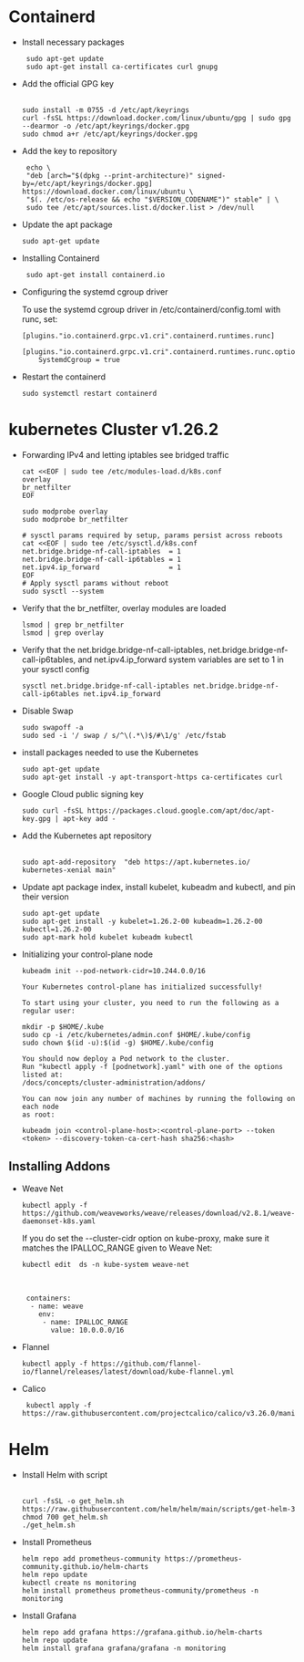 # Containerd
* Install necessary packages
  <br>
   ```
    sudo apt-get update
    sudo apt-get install ca-certificates curl gnupg
    ```
    
 * Add the official GPG key  
   <br>
   ```  
   sudo install -m 0755 -d /etc/apt/keyrings
   curl -fsSL https://download.docker.com/linux/ubuntu/gpg | sudo gpg --dearmor -o /etc/apt/keyrings/docker.gpg
   sudo chmod a+r /etc/apt/keyrings/docker.gpg
   ```

 * Add the key to repository
   <br>  
   ```
    echo \
    "deb [arch="$(dpkg --print-architecture)" signed-by=/etc/apt/keyrings/docker.gpg] https://download.docker.com/linux/ubuntu \
    "$(. /etc/os-release && echo "$VERSION_CODENAME")" stable" | \
    sudo tee /etc/apt/sources.list.d/docker.list > /dev/null
    ```

 * Update the apt package
    <br>  
    ```
    sudo apt-get update
    ```
      
* Installing Containerd
    <br> 
   ```
    sudo apt-get install containerd.io 
    ```

* Configuring the systemd cgroup driver
  
   To use the systemd cgroup driver in /etc/containerd/config.toml with runc, set:
   <br>
   ```
   [plugins."io.containerd.grpc.v1.cri".containerd.runtimes.runc]
      [plugins."io.containerd.grpc.v1.cri".containerd.runtimes.runc.options]
       SystemdCgroup = true
   ```    
* Restart the containerd
  <br> 
  ```
  sudo systemctl restart containerd      
  ```

# kubernetes Cluster v1.26.2
* Forwarding IPv4 and letting iptables see bridged traffic
  <br> 
  ```
  cat <<EOF | sudo tee /etc/modules-load.d/k8s.conf
  overlay
  br_netfilter
  EOF

  sudo modprobe overlay
  sudo modprobe br_netfilter

  # sysctl params required by setup, params persist across reboots
  cat <<EOF | sudo tee /etc/sysctl.d/k8s.conf
  net.bridge.bridge-nf-call-iptables  = 1
  net.bridge.bridge-nf-call-ip6tables = 1
  net.ipv4.ip_forward                 = 1
  EOF
  # Apply sysctl params without reboot
  sudo sysctl --system
  ```
* Verify that the br_netfilter, overlay modules are loaded
  <br>
  ```
  lsmod | grep br_netfilter
  lsmod | grep overlay
  ```
* Verify that the net.bridge.bridge-nf-call-iptables, net.bridge.bridge-nf-call-ip6tables, and net.ipv4.ip_forward system variables are set to 1 in your sysctl config
  <br>
  ```
  sysctl net.bridge.bridge-nf-call-iptables net.bridge.bridge-nf-call-ip6tables net.ipv4.ip_forward
  ```
* Disable Swap
  <br>
  ```
  sudo swapoff -a
  sudo sed -i '/ swap / s/^\(.*\)$/#\1/g' /etc/fstab
  ```

* install packages needed to use the Kubernetes
  <br>
  ```
  sudo apt-get update
  sudo apt-get install -y apt-transport-https ca-certificates curl
  ```

* Google Cloud public signing key
  <br>
  ```
  sudo curl -fsSL https://packages.cloud.google.com/apt/doc/apt-key.gpg | apt-key add -  
  ```
  
* Add the Kubernetes apt repository  
  <br>
  ```
  sudo apt-add-repository  "deb https://apt.kubernetes.io/ kubernetes-xenial main"
  ```

* Update apt package index, install kubelet, kubeadm and kubectl, and pin their version
  <br>
  ```
  sudo apt-get update
  sudo apt-get install -y kubelet=1.26.2-00 kubeadm=1.26.2-00 kubectl=1.26.2-00
  sudo apt-mark hold kubelet kubeadm kubectl
  ```
* Initializing your control-plane node
  <br>
  ```
  kubeadm init --pod-network-cidr=10.244.0.0/16
  ```
  ```
  Your Kubernetes control-plane has initialized successfully!

  To start using your cluster, you need to run the following as a regular user:

  mkdir -p $HOME/.kube
  sudo cp -i /etc/kubernetes/admin.conf $HOME/.kube/config
  sudo chown $(id -u):$(id -g) $HOME/.kube/config

  You should now deploy a Pod network to the cluster.
  Run "kubectl apply -f [podnetwork].yaml" with one of the options listed at:
  /docs/concepts/cluster-administration/addons/

  You can now join any number of machines by running the following on each node
  as root:

  kubeadm join <control-plane-host>:<control-plane-port> --token <token> --discovery-token-ca-cert-hash sha256:<hash>
  ```

## Installing Addons 
 * Weave Net
   <br> 
   ```
   kubectl apply -f https://github.com/weaveworks/weave/releases/download/v2.8.1/weave-daemonset-k8s.yaml   
   ```
   If you do set the --cluster-cidr option on kube-proxy, make sure it matches the IPALLOC_RANGE given to Weave Net:
   <br>
   ```
   kubectl edit  ds -n kube-system weave-net
   ```
   <br>
   

        containers:
         - name: weave
           env:
            - name: IPALLOC_RANGE
              value: 10.0.0.0/16
 * Flannel
   <br>
   ```
   kubectl apply -f https://github.com/flannel-io/flannel/releases/latest/download/kube-flannel.yml

   ```
 * Calico
   <br>
   ```
    kubectl apply -f https://raw.githubusercontent.com/projectcalico/calico/v3.26.0/manifests/canal.yaml 

   ```
# Helm 
 * Install Helm with script  
   <br> 
   ```
   curl -fsSL -o get_helm.sh https://raw.githubusercontent.com/helm/helm/main/scripts/get-helm-3
   chmod 700 get_helm.sh
   ./get_helm.sh
   ```

 * Install Prometheus 
   <br>
   ```
   helm repo add prometheus-community https://prometheus-community.github.io/helm-charts
   helm repo update
   kubectl create ns monitoring
   helm install prometheus prometheus-community/prometheus -n monitoring     
   ```
 * Install Grafana 
   <br>
   ```
   helm repo add grafana https://grafana.github.io/helm-charts
   helm repo update 
   helm install grafana grafana/grafana -n monitoring  
   ```
                

   
  
 